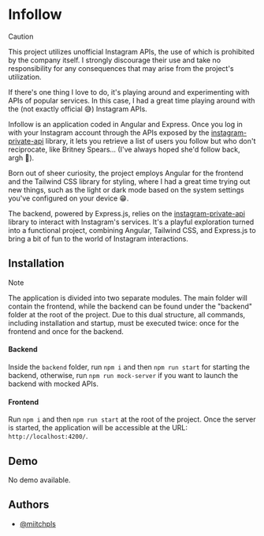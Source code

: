 # Infollow

> [!CAUTION]
> This project utilizes unofficial Instagram APIs, the use of which is prohibited by the company itself. I strongly discourage their use and take no responsibility for any consequences that may arise from the project's utilization.

If there's one thing I love to do, it's playing around and experimenting with APIs of popular services. In this case, I had a great time playing around with the (not exactly official 😅) Instagram APIs.

Infollow is an application coded in Angular and Express. Once you log in with your Instagram account through the APIs exposed by the [instagram-private-api](https://github.com/dilame/instagram-private-api) library, it lets you retrieve a list of users you follow but who don't reciprocate, like Britney Spears... (I've always hoped she'd follow back, argh 😤).

Born out of sheer curiosity, the project employs Angular for the frontend and the Tailwind CSS library for styling, where I had a great time trying out new things, such as the light or dark mode based on the system settings you've configured on your device 😁.

The backend, powered by Express.js, relies on the [instagram-private-api](https://github.com/dilame/instagram-private-api) library to interact with Instagram's services. It's a playful exploration turned into a functional project, combining Angular, Tailwind CSS, and Express.js to bring a bit of fun to the world of Instagram interactions.

## Installation

> [!NOTE]  
> The application is divided into two separate modules. The main folder will contain the frontend, while the backend can be found under the "backend" folder at the root of the project. Due to this dual structure, all commands, including installation and startup, must be executed twice: once for the frontend and once for the backend.

#### Backend

Inside the `backend` folder, run `npm i` and then `npm run start` for starting the backend, otherwise, run `npm run mock-server` if you want to launch the backend with mocked APIs.

#### Frontend

Run `npm i` and then `npm run start` at the root of the project. Once the server is started, the application will be accessible at the URL: `http://localhost:4200/`.

## Demo

No demo available.

## Authors

- [@miitchpls](https://www.github.com/miitchpls)
